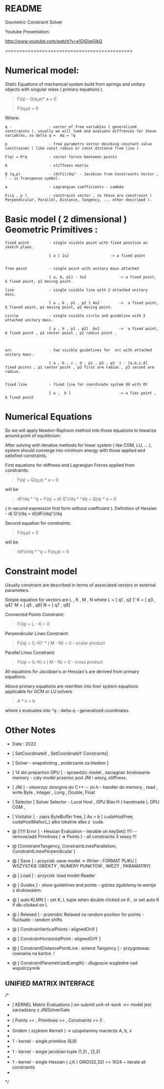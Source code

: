 README
=============================================

Geometric Constraint Solver

Youtube Presentation:

http://www.youtube.com/watch?v=e1DlGjwGlkQ

=============================================


# Numerical model:

Static Equations of mechanical system  build from springs and unitary objects with singular mass (  primary equations ).

> F(q) - Q(q,p)* a    = 0

> Fi(q,p)             = 0


Where:

    q -                 - vector of free variables ( generalized constraints ), usually we will look and evaluate diffrences for those variables, so delta q =  dq = ^q 

    p                   - free parametrs vector descbing constant value constraines ( like const radius or const distance from line )

    F(q) = K*q          - vector forces beetween points

    K                   - stiffness matrix 

    Q (q,p)             - (d(Fi)/dq)' - Jacobian from Constraints Vector ,  ' - is Transponse symbol.

    a                   - Lagrangian coefficients - Lambda

    Fi(q , p )          - constraint vector , so these are constraint ( Perpendicular, Parallel, Distance, Tangency, ... other described ).


# Basic model ( 2 dimensional ) Geometric Primitives : 

    fixed point         - single visible point with fixed position on skatch plane.

                        [ a ] 1x2                   -> a fixed point 

    
    free point          - single point with unitary mass attached

                        [ a, b, p1] - 3x2               -> a fixed point, b fixed point, p1 moving point.

    line                - single visible line with 2 attached unitary mass.

                        [ a , b , p1 , p2 ] 4x2         ->  a fixed point, b fiexed point, p1 moving point, p2 moving point.

    circle              - single visible circle and guideline with 2 attached unitary mass.

                        [ a , b , p1 , p2]  4x2         ->  a fixed point, b fixed point , p1 center point , p2 radius point .
               
    
    
    arc                 - two visible guidelines for  arc with attached unitary mass.            

                        [ a , b , c , d , p1 , p2 , p3  ] - [a,b,c,d] fixed points , p1 center point , p2 first arm radius , p3 second arm radius.

    
    fixed line          - fixed line for coordinate system OX with OY

                        [ a ,  b ]                      -> a fiex point , b fixed point
    




# Numerical Equations


So we will apply Newton-Raphson method into those equations to linearize around point of equilibrium:

After solving with iterative methods for linear system ( like CGM, LU, ... ), system should converge into minimum energy with those applied and satisfied constraints.


First equations for stiffness and Lagrangian Forces applied from constraints:

> F(q) + Q(q,p)  * a    = 0

will be  

> dF/dq * ^q  + F(q)  +  d( Q')/dq * ^dq + Q(q) * a = 0         

( in second expression first form without  coefficient ).  Definition of Hessian  -  d( Q')/dq = d((dFi/dq)')/dq 

Second equation for constraints: 

> Fi(q,p)                       = 0

will be

> d(Fi)/dq * ^q + Fi(q,p)       = 0
    

# Constraint model

Usually constraint are described in terms of associated vectors or external parameters.

Simple equation for vectors are   L , K , M , N  where L = [ q1 , q2 ]'  K  = [ q3 , q4]'  M  = [ q5 , q6]  N = [ q7 , q8] 

Connected Points Constraint:
> Fi(q)  =   L - K        = 0   

Perpendicular Lines Constraint:
> Fi(q) = (L-K)' * ( M - N)  = 0            - scalar product   

Parallel Lines Constraint:
> Fi(q) = (L-K) x ( M - N)  = 0             - cross product 

 
All equations for  Jacobian's or Hessian's are derived from primary equations.


Above primary equations are rewritten into liner system equations applicable for GCM or LU solvers 

> A * x  = b

where x evaluates into ^q - delta-q - generalized coordinates. 

# Other Notes

- Date : 2022


- [ SetCoordinateX , SetCoordinateY Constraints]
- [ Solver - snapshoting , podarzanie za bledem ]

- [ 14 dni prepartion GPU ]  - sprawdzic model , zaciagnac bindowanie memory - caly model przenisc pod JNI i wiezy, stiffness.
- [ JNI ] - otworzyc dzwignie do C++  -- jni.h  - handler do memory , read , write Byte , Integer , Long , Double, Float
- [ Selector ] Solver Selector - Local Host , GPU Blas H ( handmade ), GPU CGM , 
- [ Visitator ] -  zapis ByteBuffer free, [ Ax = b ] cudaHostFree, cudaHostMalloc(_) albo lokalnie albo z `cuda.
                                                                                   

- @ [!!!!! Error ] - Hessian Evaluation   -  iterable on keySet()  !!!! --   remove/add Primitives ( => Points ) - all constraints 3 wiezy !!!
- @ [ConstraintTangency, ConstraintLinesParallelism, ConstraintLinesPerpendicular ]
- @ [ Save ]   - przycisk :save model -> Writer : FORMAT PLIKU [ WSZYSTKIE OBIEKTY , NUMERY PUNKTOW , WIEZY , PARAMATRY]
- @ [ Load ]  -  przycisk :load model Reader
- @ [ Guides ] - show guidelines and  points  - gdzies zgubilsmy ta wersje z drukowaiem.
- @ [ auto KLMN  ]   - set K, L tuple when double clicked on K , or set auto K if db-clicked on L
- @ [ Relexed ] - przerobic Relaxed na random position for points - fluctuate - random shifts
- @ [ ConstrainVerticalPoints   : alignedOnX ]
- @ [ ConstrainHorizontalPoint : alignedOnY ]
- @ [ ConstraintDistancePointLine : extend Tangency ] - przygotowac rownania na kartce. !
- @ [ ConstraintParametrizedLength] - dlugoscie wzgledne nad wspolczynnik 

## UNIFIED MATRIX INTERFACE
/*
* [  KERNEL Matrix Evaluations ] on-submit unit-of-work ->> model jest  zarzadzany  z  JNISolverGate 
* 
* ( Points >> , Primitives >> , Constraints >> )! .
* 
* Gridem ( szykiem Kerneli ) -> uzupelanimy macierze A, b, x
* 
* 1 - kernel - single primitive (8,8)
* 
* 1 - kernel - single jacobian tuple (1,2) , (2,2)
* 
* 1 - kernel - single Hessian ( J,K ) GRID(32,32) == 1024  ~ iterate all constraints
* 
*/